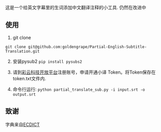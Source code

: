 这是一个给英文字幕里的生词添加中文翻译注释的小工具. 仍然在改进中

## 使用

1. git clone
```
git clone git@github.com:goldengrape/Partial-English-Subtitle-Translation.git
```

2. 安装pysub2
```pip install pysubs2```

3. 请到[彩云科技开放平台](https://dashboard.caiyunapp.com/user/sign_in/)注册账号，申请开通小译 Token。将Token保存在token.txt文件内.

4. 命令行运行:
```python partial_translate_sub.py -i input.srt -o output.srt```

## 致谢
字典来自[ECDICT](https://github.com/skywind3000/ECDICT)